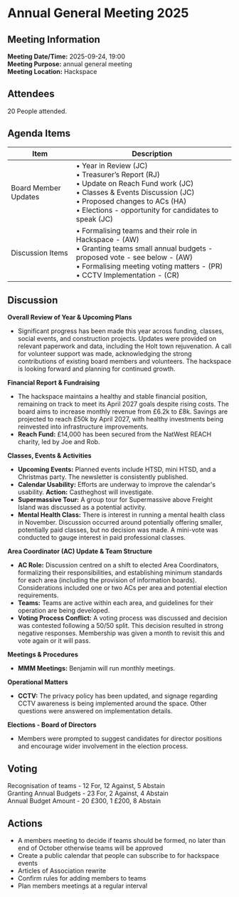 # Annual General Meeting 2025
## Meeting Information
**Meeting Date/Time:** 2025-09-24, 19:00  
**Meeting Purpose:** annual general meeting  
**Meeting Location:** Hackspace  

## Attendees
20 People attended.

## Agenda Items

Item | Description
---- | ----
Board Member Updates | • Year in Review (JC) <br>• Treasurer’s Report (RJ) <br>• Update on Reach Fund work (JC) <br> • Classes & Events Discussion (JC) <br> • Proposed changes to ACs (HA)<br> • Elections - opportunity for candidates to speak (JC)
Discussion Items | • Formalising teams and their role in Hackspace - (AW)<br> • Granting teams small annual budgets - proposed vote - see below - (AW)<br> • Formalising meeting voting matters - (PR)<br> • CCTV Implementation - (CR)

## Discussion

**Overall Review of Year & Upcoming Plans**

*   Significant progress has been made this year across funding, classes, social events, and construction projects. Updates were provided on relevant paperwork and data, including the Holt town rejuvenation. A call for volunteer support was made, acknowledging the strong contributions of existing board members and volunteers. The hackspace is looking forward and planning for continued growth.

**Financial Report & Fundraising**

*   The hackspace maintains a healthy and stable financial position, remaining on track to meet its April 2027 goals despite rising costs. The board aims to increase monthly revenue from £6.2k to £8k. Savings are projected to reach £50k by April 2027, with healthy investments being reinvested into infrastructure improvements.
*   **Reach Fund:** £14,000 has been secured from the NatWest REACH charity, led by Joe and Rob.

**Classes, Events & Activities**

*   **Upcoming Events:** Planned events include HTSD, mini HTSD, and a Christmas party.  The newsletter is consistently published.
*   **Calendar Usability:** Efforts are underway to improve the calendar's usability. **Action:** Castheghost will investigate.
*   **Supermassive Tour:** A group tour for Supermassive above Freight Island was discussed as a potential activity.
*   **Mental Health Class:** There is interest in running a mental health class in November. Discussion occurred around potentially offering smaller, potentially paid classes, but no decision was made. A mini-vote was conducted to gauge interest in paid professional classes.

**Area Coordinator (AC) Update & Team Structure**

*   **AC Role:**  Discussion centred on a shift to elected Area Coordinators, formalizing their responsibilities, and establishing minimum standards for each area (including the provision of information boards). Considerations included one or two ACs per area and potential election requirements.
*   **Teams:** Teams are active within each area, and guidelines for their operation are being developed. 
*   **Voting Process Conflict:** A voting process was discussed and decision was contested following a 50/50 split. This decision resulted in strong negative responses. Membership was given a month to revisit this and vote again or it will pass. 

**Meetings & Procedures**

*   **MMM Meetings:** Benjamin will run monthly meetings.

**Operational Matters**

*   **CCTV:** The privacy policy has been updated, and signage regarding CCTV awareness is being implemented around the space. Other questions were answered on implementation details.

**Elections - Board of Directors**

*   Members were prompted to suggest candidates for director positions and encourage wider involvement in the election process.

## Voting

Recognisation of teams - 12 For, 12 Against, 5 Abstain <br/>
Granting Annual Budgets - 23 For, 2 Against, 4 Abstain <br/>
Annual Budget Amount - 20 £300, 1 £200, 8 Abstain <br/>

## Actions
* A members meeting to decide if teams should be formed, no later than end of October otherwise teams will be approved
* Create a public calendar that people can subscribe to for hackspace events
* Articles of Association rewrite
* Confirm rules for adding members to teams
* Plan members meetings at a regular interval
